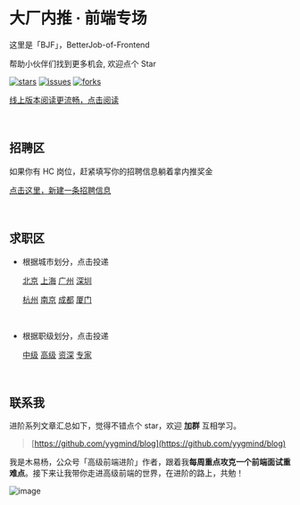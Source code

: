 # 大厂内推 · 前端专场

这里是「BJF」，BetterJob-of-Frontend

帮助小伙伴们找到更多机会, 欢迎点个 Star

[![stars](https://img.shields.io/github/stars/Advanced-Frontend/BetterJob-of-Frontend)](https://github.com/Advanced-Frontend/BetterJob-of-Frontend)  [![issues](https://img.shields.io/github/issues/Advanced-Frontend/BetterJob-of-Frontend)](https://github.com/Advanced-Frontend/BetterJob-of-Frontend/issues)  [![forks](https://img.shields.io/github/forks/Advanced-Frontend/BetterJob-of-Frontend)](https://github.com/Advanced-Frontend/BetterJob-of-Frontend)



[线上版本阅读更流畅，点击阅读](https://muyiy.cn/job)

<br/>


## 招聘区

如果你有 HC 岗位，赶紧填写你的招聘信息躺着拿内推奖金

[点击这里，新建一条招聘信息](https://github.com/Advanced-Frontend/BetterJob-of-Frontend/issues/new?assignees=&labels=&template=add-job-information.md&title=公司名+-+地点+-+岗位级别+-+薪资范围)

<br/>



## 求职区

* 根据城市划分，点击投递

  [北京](https://github.com/Advanced-Frontend/BetterJob-of-Frontend/issues?q=is%3Aissue+is%3Aopen+label%3A北京)    [上海](https://github.com/Advanced-Frontend/BetterJob-of-Frontend/issues?q=is%3Aissue+is%3Aopen+label%3A上海)    [广州](https://github.com/Advanced-Frontend/BetterJob-of-Frontend/issues?q=is%3Aissue+is%3Aopen+label%3A广州)    [深圳](https://github.com/Advanced-Frontend/BetterJob-of-Frontend/issues?q=is%3Aissue+is%3Aopen+label%3A深圳)    

  [杭州](https://github.com/Advanced-Frontend/BetterJob-of-Frontend/issues?q=is%3Aissue+is%3Aopen+label%3A杭州)    [南京](https://github.com/Advanced-Frontend/BetterJob-of-Frontend/issues?q=is%3Aissue+is%3Aopen+label%3A南京)    [成都](https://github.com/Advanced-Frontend/BetterJob-of-Frontend/issues?q=is%3Aissue+is%3Aopen+label%3A成都)    [厦门](https://github.com/Advanced-Frontend/BetterJob-of-Frontend/issues?q=is%3Aissue+is%3Aopen+label%3A厦门)

<br/>



* 根据职级划分，点击投递

  [中级](https://github.com/Advanced-Frontend/BetterJob-of-Frontend/issues?q=is%3Aissue+is%3Aopen+label%3A中级)    [高级](https://github.com/Advanced-Frontend/BetterJob-of-Frontend/issues?q=is%3Aissue+is%3Aopen+label%3A高级)    [资深](https://github.com/Advanced-Frontend/BetterJob-of-Frontend/issues?q=is%3Aissue+is%3Aopen+label%3A资深)    [专家](https://github.com/Advanced-Frontend/BetterJob-of-Frontend/issues?q=is%3Aissue+is%3Aopen+label%3A专家)

<br/>



## 联系我

进阶系列文章汇总如下，觉得不错点个 star，欢迎 **加群** 互相学习。

> [https://github.com/yygmind/blog](https://github.com/yygmind/blog)

我是木易杨，公众号「高级前端进阶」作者，跟着我**每周重点攻克一个前端面试重难点**。接下来让我带你走进高级前端的世界，在进阶的路上，共勉！

![image](https://github.com/yygmind/blog/raw/master/images/weixin_re.png)

